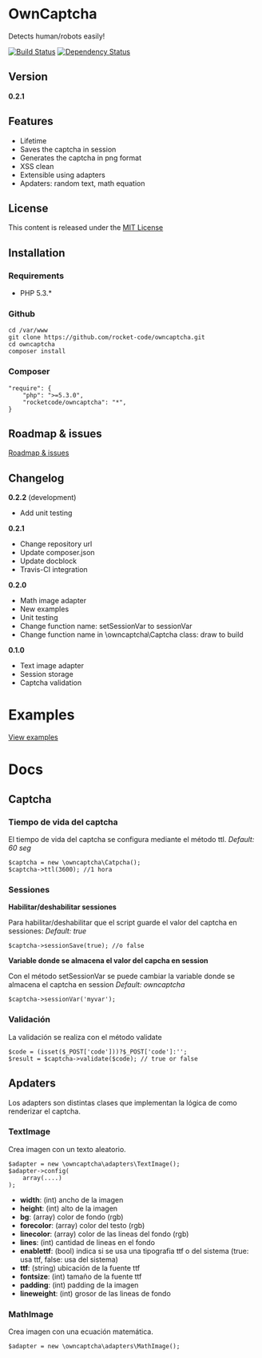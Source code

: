OwnCaptcha
==========

Detects human/robots easily!

[![Build Status](https://travis-ci.org/rocket-code/owncaptcha.svg?branch=master)](https://travis-ci.org/rocket-code/owncaptcha)
[![Dependency Status](https://www.versioneye.com/user/projects/537fd8b314c15875700000b9/badge.svg)](https://www.versioneye.com/user/projects/537fd8b314c15875700000b9)

Version
-------

__0.2.1__ 

Features
--------

* Lifetime
* Saves the captcha in session
* Generates the captcha in png format
* XSS clean
* Extensible using adapters
* Apdaters: random text, math equation

License
-------

This content is released under the [MIT License](http://www.opensource.org/licenses/mit-license.php)


Installation
-----------

### Requirements

- PHP 5.3.*

### Github

    cd /var/www
    git clone https://github.com/rocket-code/owncaptcha.git
    cd owncaptcha
    composer install

### Composer

    "require": {
        "php": ">=5.3.0",
        "rocketcode/owncaptcha": "*",
    }

Roadmap & issues
----------------

[Roadmap & issues](https://github.com/rocket-code/owncaptcha/issues)

Changelog
---------

__0.2.2__ (development)

* Add unit testing

__0.2.1__

* Change repository url
* Update composer.json
* Update docblock
* Travis-CI integration

__0.2.0__

* Math image adapter
* New examples
* Unit testing
* Change function name: setSessionVar to sessionVar
* Change function name in \owncaptcha\Captcha class: draw to build

__0.1.0__

* Text image adapter
* Session storage 
* Captcha validation

Examples
========

[View examples](https://github.com/rocket-code/owncaptcha/tree/master/examples)

Docs
====

Captcha
-------

### Tiempo de vida del captcha

El tiempo de vida del captcha se configura mediante el método ttl.
*Default: 60 seg*

    $captcha = new \owncaptcha\Catpcha();
    $captcha->ttl(3600); //1 hora

### Sessiones

__Habilitar/deshabilitar sessiones__

Para habilitar/deshabilitar que el script guarde el valor del captcha en sessiones:
*Default: true*

    $captcha->sessionSave(true); //o false

__Variable donde se almacena el valor del capcha en session__

Con el método setSessionVar se puede cambiar la variable donde se almacena el captcha en session
*Default: owncaptcha*

    $captcha->sessionVar('myvar');

### Validación

La validación se realiza con el método validate

    $code = (isset($_POST['code']))?$_POST['code']:'';
    $result = $captcha->validate($code); // true or false

Apdaters
--------

Los adapters son distintas clases que implementan la lógica de como renderizar el captcha.

### TextImage

Crea imagen con un texto aleatorio.

    $adapter = new \owncaptcha\adapters\TextImage();
    $adapter->config(
        array(....)
    );

* __width__: (int) ancho de la imagen
* __height__: (int) alto de la imagen
* __bg__: (array) color de fondo (rgb)
* __forecolor__: (array) color del testo (rgb)
* __linecolor__: (array) color de las lineas del fondo (rgb)
* __lines__: (int) cantidad de lineas en el fondo
* __enablettf__: (bool) indica si se usa una tipografia ttf o del sistema (true: usa ttf, false: usa del sistema)
* __ttf__: (string) ubicación de la fuente ttf
* __fontsize__: (int) tamaño de la fuente ttf
* __padding__: (int) padding de la imagen
* __lineweight__: (int) grosor de las lineas de fondo

### MathImage

Crea imagen con una ecuación matemática.

    $adapter = new \owncaptcha\adapters\MathImage();

